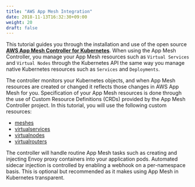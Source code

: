 ```yaml
---
title: "AWS App Mesh Integration"
date: 2018-11-13T16:32:30+09:00
weight: 20
draft: false
---
```


This tutorial guides you through the installation and use of the open source [**AWS App Mesh Controller for Kubernetes**](https://github.com/aws/aws-app-mesh-controller-for-k8s). When using the App Mesh Controller, you manage your App Mesh resources such as `Virtual Services` and `Virtual Nodes` through the Kubernetes API the same way you manage native Kubernetes resources such as `Services` and `Deployments`.

The controller monitors your Kubernetes objects, and when App Mesh resources are created or changed it reflects those changes in AWS App Mesh for you. Specification of your App Mesh resources is done through the use of Custom Resource Definitions (CRDs) provided by the App Mesh Controller project. In this tutorial, you will use the following custom resources:

  * [meshes](https://docs.aws.amazon.com/app-mesh/latest/userguide/meshes.html)
  * [virtualservices](https://docs.aws.amazon.com/app-mesh/latest/userguide/virtual_services.html)
  * [virtualnodes](https://docs.aws.amazon.com/app-mesh/latest/userguide/virtual_nodes.html)
  * [virtualrouters](https://docs.aws.amazon.com/app-mesh/latest/userguide/virtual_routers.html)

The controller will handle routine App Mesh tasks such as creating and injecting Envoy proxy containers into your application pods. Automated sidecar injection is controlled by enabling a webhook on a per-namespace basis. This is optional but recommended as it makes using App Mesh in Kubernetes transparent.
